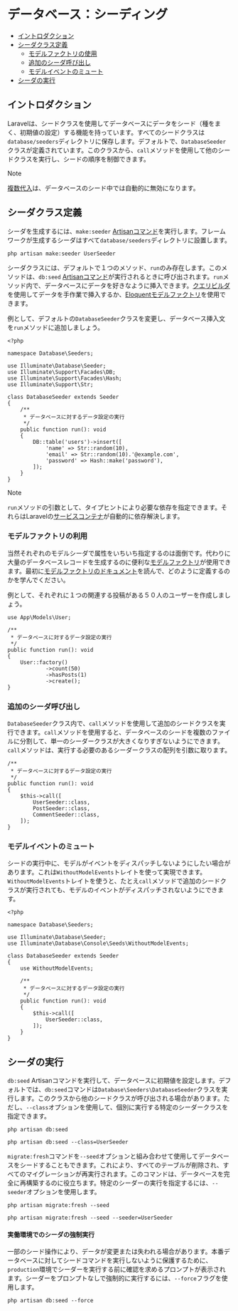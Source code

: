 # データベース：シーディング

- [イントロダクション](#introduction)
- [シーダクラス定義](#writing-seeders)
    - [モデルファクトリの使用](#using-model-factories)
    - [追加のシーダ呼び出し](#calling-additional-seeders)
    - [モデルイベントのミュート](#muting-model-events)
- [シーダの実行](#running-seeders)

<a name="introduction"></a>
## イントロダクション

Laravelは、シードクラスを使用してデータベースにデータをシード（種をまく、初期値の設定）する機能を持っています。すべてのシードクラスは`database/seeders`ディレクトリに保存します。デフォルトで、`DatabaseSeeder`クラスが定義されています。このクラスから、`call`メソッドを使用して他のシードクラスを実行し、シードの順序を制御できます。

> [!NOTE]
> [複数代入](/docs/{{version}}/eloquent#mass-assignment)は、データベースのシード中では自動的に無効になります。

<a name="writing-seeders"></a>
## シーダクラス定義

シーダを生成するには、`make:seeder` [Artisanコマンド](/docs/{{version}}/artisan)を実行します。フレームワークが生成するシーダはすべて`database/seeders`ディレクトリに設置します。

```shell
php artisan make:seeder UserSeeder
```

シーダクラスには、デフォルトで１つのメソッド、`run`のみ存在します。このメソッドは、`db:seed` [Artisanコマンド](/docs/{{version}}/artisan)が実行されるときに呼び出されます。`run`メソッド内で、データベースにデータを好きなように挿入できます。[クエリビルダ](/docs/{{version}}/queries)を使用してデータを手作業で挿入するか、[Eloquentモデルファクトリ](/docs/{{version}}/eloquent-factories)を使用できます。

例として、デフォルトの`DatabaseSeeder`クラスを変更し、データベース挿入文を`run`メソッドに追加しましょう。

    <?php

    namespace Database\Seeders;

    use Illuminate\Database\Seeder;
    use Illuminate\Support\Facades\DB;
    use Illuminate\Support\Facades\Hash;
    use Illuminate\Support\Str;

    class DatabaseSeeder extends Seeder
    {
        /**
         * データベースに対するデータ設定の実行
         */
        public function run(): void
        {
            DB::table('users')->insert([
                'name' => Str::random(10),
                'email' => Str::random(10).'@example.com',
                'password' => Hash::make('password'),
            ]);
        }
    }

> [!NOTE]
> `run`メソッドの引数として、タイプヒントにより必要な依存を指定できます。それらはLaravelの[サービスコンテナ](/docs/{{version}}/container)が自動的に依存解決します。

<a name="using-model-factories"></a>
### モデルファクトリの利用

当然それぞれのモデルシーダで属性をいちいち指定するのは面倒です。代わりに大量のデータベースレコードを生成するのに便利な[モデルファクトリ](/docs/{{version}}/eloquent-factories)が使用できます。最初に[モデルファクトリのドキュメント](/docs/{{version}}/eloquent-factories)を読んで、どのように定義するのかを学んでください。

例として、それぞれに１つの関連する投稿がある５０人のユーザーを作成しましょう。

    use App\Models\User;

    /**
     * データベースに対するデータ設定の実行
     */
    public function run(): void
    {
        User::factory()
                ->count(50)
                ->hasPosts(1)
                ->create();
    }

<a name="calling-additional-seeders"></a>
### 追加のシーダ呼び出し

`DatabaseSeeder`クラス内で、`call`メソッドを使用して追加のシードクラスを実行できます。`call`メソッドを使用すると、データベースのシードを複数のファイルに分割して、単一のシーダークラスが大きくなりすぎないようにできます。`call`メソッドは、実行する必要のあるシーダークラスの配列を引数に取ります。

    /**
     * データベースに対するデータ設定の実行
     */
    public function run(): void
    {
        $this->call([
            UserSeeder::class,
            PostSeeder::class,
            CommentSeeder::class,
        ]);
    }

<a name="muting-model-events"></a>
### モデルイベントのミュート

シードの実行中に、モデルがイベントをディスパッチしないようにしたい場合があります。これは`WithoutModelEvents`トレイトを使って実現できます。`WithoutModelEvents`トレイトを使うと、たとえ`call`メソッドで追加のシードクラスが実行されても、モデルのイベントがディスパッチされないようにできます。

    <?php

    namespace Database\Seeders;

    use Illuminate\Database\Seeder;
    use Illuminate\Database\Console\Seeds\WithoutModelEvents;

    class DatabaseSeeder extends Seeder
    {
        use WithoutModelEvents;

        /**
         * データベースに対するデータ設定の実行
         */
        public function run(): void
        {
            $this->call([
                UserSeeder::class,
            ]);
        }
    }

<a name="running-seeders"></a>
## シーダの実行

`db:seed` Artisanコマンドを実行して、データベースに初期値を設定します。デフォルトでは、`db:seed`コマンドは`Database\Seeders\DatabaseSeeder`クラスを実行します。このクラスから他のシードクラスが呼び出される場合があります。ただし、`--class`オプションを使用して、個別に実行する特定のシーダークラスを指定できます。

```shell
php artisan db:seed

php artisan db:seed --class=UserSeeder
```

`migrate:fresh`コマンドを`--seed`オプションと組み合わせて使用​​してデータベースをシードすることもできます。これにより、すべてのテーブルが削除され、すべてのマイグレーションが再実行されます。このコマンドは、データベースを完全に再構築するのに役立ちます。特定のシーダーの実行を指定するには、`--seeder`オプションを使用します。

```shell
php artisan migrate:fresh --seed

php artisan migrate:fresh --seed --seeder=UserSeeder
```

<a name="forcing-seeding-production"></a>
#### 実働環境でのシーダの強制実行

一部のシード操作により、データが変更または失われる場合があります。本番データベースに対してシードコマンドを実行しないように保護するために、`production`環境でシーダーを実行する前に確認を求めるプロンプトが表示されます。シーダーをプロンプトなしで強制的に実行するには、`--force`フラグを使用します。

```shell
php artisan db:seed --force
```
